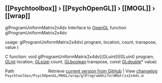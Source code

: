 ## [[Psychtoolbox]] &#8250; [[PsychOpenGL]] &#8250; [[MOGL]] &#8250; [[wrap]]

glProgramUniformMatrix2x4dv  Interface to [OpenGL](OpenGL) function glProgramUniformMatrix2x4dv  
  
usage:  glProgramUniformMatrix2x4dv( program, location, count, transpose, value )  
  
C function:  void glProgramUniformMatrix2x4dv[(GLuint]((GLuint) program, [GLint](GLint) location, [GLsizei](GLsizei) count, [GLboolean](GLboolean) transpose, const [GLdouble](GLdouble)\* value)  




<div class="code_header" style="text-align:right;">
  <span style="float:left;">Path&nbsp;&nbsp;</span> <span class="counter">Retrieve <a href=
  "https://raw.github.com/Psychtoolbox-3/Psychtoolbox-3/beta/Psychtoolbox/PsychOpenGL/MOGL/wrap/glProgramUniformMatrix2x4dv.m">current version from GitHub</a> | View <a href=
  "https://github.com/Psychtoolbox-3/Psychtoolbox-3/commits/beta/Psychtoolbox/PsychOpenGL/MOGL/wrap/glProgramUniformMatrix2x4dv.m">changelog</a></span>
</div>
<div class="code">
  <code>Psychtoolbox/PsychOpenGL/MOGL/wrap/glProgramUniformMatrix2x4dv.m</code>
</div>

